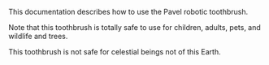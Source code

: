 This documentation describes how to use the Pavel robotic toothbrush.

Note that this toothbrush is totally safe to use for children, adults, pets, and wildlife and trees.

This toothbrush is not safe for celestial beings not of this Earth.
